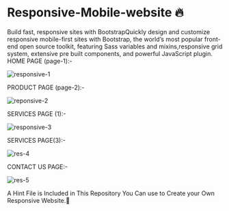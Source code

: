 # Responsive-Mobile-website 🔥
Build fast, responsive sites with BootstrapQuickly design and customize responsive mobile-first sites with Bootstrap, the world’s most popular front-end open source toolkit, featuring Sass variables and mixins,responsive grid system, extensive pre built components, and powerful JavaScript plugin.
HOME PAGE (page-1):-

![responsive-1](https://user-images.githubusercontent.com/69614044/109641545-d92f1c00-7b77-11eb-9835-2a6796f7fe76.PNG)

PRODUCT PAGE (page-2):-

![reponsive-2](https://user-images.githubusercontent.com/69614044/109641911-4c389280-7b78-11eb-8816-994d313653d4.PNG)

SERVICES PAGE (1):-

![responsive-3](https://user-images.githubusercontent.com/69614044/109642290-c9fc9e00-7b78-11eb-8854-86cfbc18132e.PNG)

SERVICES PAGE(3):-

![res-4](https://user-images.githubusercontent.com/69614044/109642459-029c7780-7b79-11eb-8357-86d0aeb30972.PNG)

CONTACT US PAGE:-

![res-5](https://user-images.githubusercontent.com/69614044/109642686-4d1df400-7b79-11eb-99f0-7bd69d0d2b83.PNG)


A Hint File is Included in This Repository You Can use to Create your Own Responsive Website.💫
